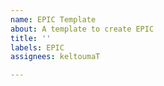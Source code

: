```yaml
---
name: EPIC Template
about: A template to create EPIC
title: ''
labels: EPIC
assignees: keltoumaT

---
```



